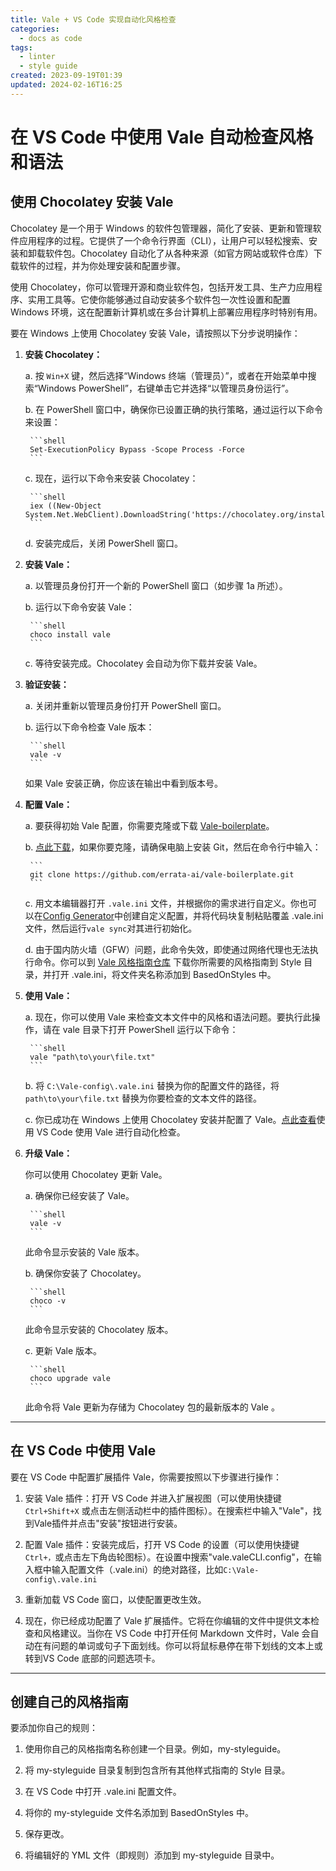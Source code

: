 ```yaml
---
title: Vale + VS Code 实现自动化风格检查
categories:
  - docs as code
tags:
  - linter
  - style guide
created: 2023-09-19T01:39
updated: 2024-02-16T16:25
---
```


# 在 VS Code 中使用 Vale 自动检查风格和语法

## 使用 Chocolatey 安装 Vale

Chocolatey 是一个用于 Windows 的软件包管理器，简化了安装、更新和管理软件应用程序的过程。它提供了一个命令行界面（CLI），让用户可以轻松搜索、安装和卸载软件包。Chocolatey 自动化了从各种来源（如官方网站或软件仓库）下载软件的过程，并为你处理安装和配置步骤。

使用 Chocolatey，你可以管理开源和商业软件包，包括开发工具、生产力应用程序、实用工具等。它使你能够通过自动安装多个软件包一次性设置和配置 Windows 环境，这在配置新计算机或在多台计算机上部署应用程序时特别有用。

要在 Windows 上使用 Chocolatey 安装 Vale，请按照以下分步说明操作：

1. **安装 Chocolatey：**

    a. 按 `Win+X` 键，然后选择“Windows 终端（管理员）”，或者在开始菜单中搜索“Windows PowerShell”，右键单击它并选择“以管理员身份运行”。

    b. 在 PowerShell 窗口中，确保你已设置正确的执行策略，通过运行以下命令来设置：

        ```shell
        Set-ExecutionPolicy Bypass -Scope Process -Force
        ```

    c. 现在，运行以下命令来安装 Chocolatey：

        ```shell
        iex ((New-Object System.Net.WebClient).DownloadString('https://chocolatey.org/install.ps1'))
        ```

    d. 安装完成后，关闭 PowerShell 窗口。

2. **安装 Vale：**

    a. 以管理员身份打开一个新的 PowerShell 窗口（如步骤 1a 所述）。

    b. 运行以下命令安装 Vale：

        ```shell
        choco install vale
        ```

    c. 等待安装完成。Chocolatey 会自动为你下载并安装 Vale。

3. **验证安装：**

    a. 关闭并重新以管理员身份打开 PowerShell 窗口。

    b. 运行以下命令检查 Vale 版本：

        ```shell
        vale -v
        ```

    如果 Vale 安装正确，你应该在输出中看到版本号。

4. **配置 Vale：**

    a. 要获得初始 Vale 配置，你需要克隆或下载 [Vale-boilerplate](https://github.com/errata-ai/vale-boilerplate)。

    b. [点此下载](https://github.com/errata-ai/vale-boilerplate/archive/refs/heads/master.zip)，如果你要克隆，请确保电脑上安装 Git，然后在命令行中输入：

        ```
        git clone https://github.com/errata-ai/vale-boilerplate.git
        ```

    c. 用文本编辑器打开 `.vale.ini` 文件，并根据你的需求进行自定义。你也可以在[Config Generator](https://vale.sh/generator/)中创建自定义配置，并将代码块复制粘贴覆盖 .vale.ini 文件，然后运行`vale sync`对其进行初始化。

    d. 由于国内防火墙（GFW）问题，此命令失效，即使通过网络代理也无法执行命令。你可以到 [Vale 风格指南仓库](https://github.com/errata-ai/packages#available-styles) 下载你所需要的风格指南到 Style 目录，并打开 .vale.ini，将文件夹名称添加到 BasedOnStyles 中。

5. **使用 Vale：**

   a. 现在，你可以使用 Vale 来检查文本文件中的风格和语法问题。要执行此操作，请在 vale 目录下打开 PowerShell 运行以下命令：

        ```shell
        vale "path\to\your\file.txt"
        ```

    b. 将 `C:\Vale-config\.vale.ini` 替换为你的配置文件的路径，将 `path\to\your\file.txt` 替换为你要检查的文本文件的路径。

    c. 你已成功在 Windows 上使用 Chocolatey 安装并配置了 Vale。[点此查看](#在-vs-code-中使用-vale)使用 VS Code 使用 Vale 进行自动化检查。

6. **升级 Vale：**

    你可以使用 Chocolatey 更新 Vale。

    a. 确保你已经安装了 Vale。

        ```shell
        vale -v
        ```

    此命令显示安装的 Vale 版本。

    b. 确保你安装了 Chocolatey。

        ```shell
        choco -v
        ```

    此命令显示安装的 Chocolatey 版本。

    c. 更新 Vale 版本。

        ```shell
        choco upgrade vale
        ```

    此命令将 Vale 更新为存储为 Chocolatey 包的最新版本的 Vale 。

---

## 在 VS Code 中使用 Vale

要在 VS Code 中配置扩展插件 Vale，你需要按照以下步骤进行操作：

1. 安装 Vale 插件：打开 VS Code 并进入扩展视图（可以使用快捷键 `Ctrl+Shift+X` 或点击左侧活动栏中的插件图标）。在搜索栏中输入"Vale"，找到Vale插件并点击"安装"按钮进行安装。

2. 配置 Vale 插件：安装完成后，打开 VS Code 的设置（可以使用快捷键 `Ctrl+，`或点击左下角齿轮图标）。在设置中搜索"vale.valeCLI.config"，在输入框中输入配置文件（.vale.ini）的绝对路径，比如`C:\Vale-config\.vale.ini`

3. 重新加载 VS Code 窗口，以使配置更改生效。

4. 现在，你已经成功配置了 Vale 扩展插件。它将在你编辑的文件中提供文本检查和风格建议。当你在 VS Code 中打开任何 Markdown 文件时，Vale 会自动在有问题的单词或句子下面划线。你可以将鼠标悬停在带下划线的文本上或转到VS Code 底部的问题选项卡。

---

## 创建自己的风格指南

要添加你自己的规则：

1. 使用你自己的风格指南名称创建一个目录。例如，my-styleguide。

2. 将 my-styleguide 目录复制到包含所有其他样式指南的 Style 目录。

3. 在 VS Code 中打开 .vale.ini 配置文件。

4. 将你的 my-styleguide 文件名添加到 BasedOnStyles 中。

5. 保存更改。

6. 将编辑好的 YML 文件（即规则）添加到 my-styleguide 目录中。
